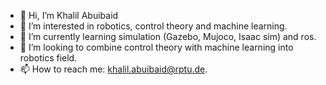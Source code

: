 - 👋 Hi, I’m Khalil Abuibaid
- 👀 I’m interested in robotics, control theory and machine learning.
- 🌱 I’m currently learning simulation (Gazebo, Mujoco, Isaac sim) and ros. 
- 💞️ I’m looking to combine control theory with machine learning into robotics field.
- 📫 How to reach me: khalil.abuibaid@rptu.de.

<!---
KhalilAbuibaid/KhalilAbuibaid is a ✨ special ✨ repository because its `README.md` (this file) appears on your GitHub profile.
You can click the Preview link to take a look at your changes.
--->
